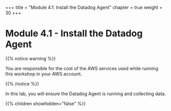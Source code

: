 +++
title = "Module 4.1: Install the Datadog Agent"
chapter = true
weight = 30
+++

# Module 4.1 - Install the Datadog Agent

{{% notice warning %}}<p> You are responsible for the cost of the AWS services used while running this workshop in your AWS account.</p> {{% /notice %}}

In this lab, you will ensure the Datadog Agent is running and collecting data.

{{% children showhidden="false" %}}
